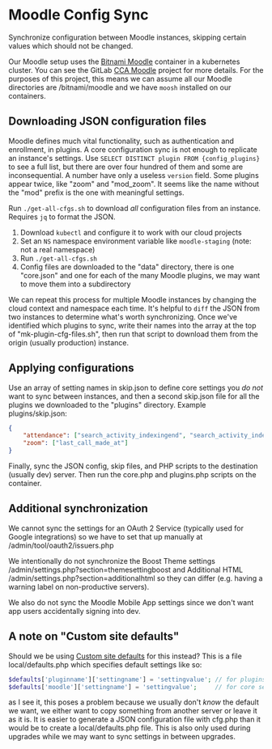 # Moodle Config Sync

Synchronize configuration between Moodle instances, skipping certain values which should not be changed.

Our Moodle setup uses the [Bitnami Moodle](https://bitnami.com/stack/moodle) container in a kubernetes cluster. You can see the GitLab [CCA Moodle](https://gitlab.com/california-college-of-the-arts/cca-moodle) project for more details. For the purposes of this project, this means we can assume all our Moodle directories are /bitnami/moodle and we have `moosh` installed on our containers.

## Downloading JSON configuration files

Moodle defines much vital functionality, such as authentication and enrollment, in plugins. A core configuration sync is not enough to replicate an instance's settings. Use `SELECT DISTINCT plugin FROM {config_plugins}` to see a full list, but there are over four hundred of them and some are inconsequential. A number have only a useless `version` field. Some plugins appear twice, like "zoom" and "mod_zoom". It seems like the name without the "mod" prefix is the one with meaningful settings.

Run `./get-all-cfgs.sh` to download _all_ configuration files from an instance. Requires `jq` to format the JSON.

 1. Download `kubectl` and configure it to work with our cloud projects
 1. Set an `NS` namespace environment variable like `moodle-staging` (note: not a real namespace)
 1. Run `./get-all-cfgs.sh`
 1. Config files are downloaded to the "data" directory, there is one "core.json" and one for each of the many Moodle plugins, we may want to move them into a subdirectory

We can repeat this process for multiple Moodle instances by changing the cloud context and namespace each time. It's helpful to `diff` the JSON from two instances to determine what's worth synchronizing. Once we've identified which plugins to sync, write their names into the array at the top of "mk-plugin-cfg-files.sh", then run that script to download them from the origin (usually production) instance.

## Applying configurations

Use an array of setting names in skip.json to define core settings you _do not_ want to sync between instances, and then a second skip.json file for all the plugins we downloaded to the "plugins" directory. Example plugins/skip.json:

```json
{
    "attendance": ["search_activity_indexingend", "search_activity_indexingstart"],
    "zoom": ["last_call_made_at"]
}
```

Finally, sync the JSON config, skip files, and PHP scripts to the destination (usually dev) server. Then run the core.php and plugins.php scripts on the container.

## Additional synchronization

We cannot sync the settings for an OAuth 2 Service (typically used for Google integrations) so we have to set that up manually at /admin/tool/oauth2/issuers.php

We intentionally do not synchronize the Boost Theme settings /admin/settings.php?section=themesettingboost and Additional HTML /admin/settings.php?section=additionalhtml so they can differ (e.g. having a warning label on non-productive servers).

We also do not sync the Moodle Mobile App settings since we don't want app users accidentally signing into dev.

## A note on "Custom site defaults"

Should we be using [Custom site defaults](https://docs.moodle.org/310/en/Administration_via_command_line#Custom_site_defaults) for this instead? This is a file local/defaults.php which specifies default settings like so:

```php
$defaults['pluginname']['settingname'] = 'settingvalue'; // for plugins
$defaults['moodle']['settingname'] = 'settingvalue';     // for core settings
```

as I see it, this poses a problem because we usually don't _know_ the default we want, we either want to copy something from another server or leave it as it is. It is easier to generate a JSON configuration file with cfg.php than it would be to create a local/defaults.php file. This is also only used during upgrades while we may want to sync settings in between upgrades.

